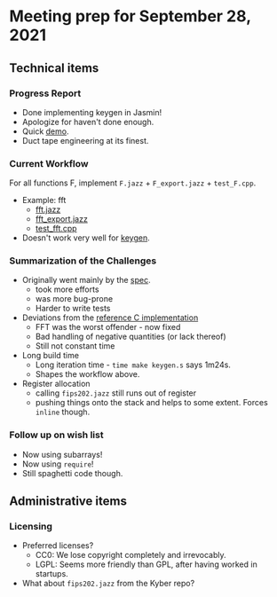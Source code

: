# Meeting prep for September 28, 2021

## Technical items

### Progress Report

* Done implementing keygen in Jasmin!
* Apologize for haven't done enough.
* Quick [demo](../tests/test_keygen.cpp).
* Duct tape engineering at its finest.

### Current Workflow

For all functions F, implement `F.jazz` + `F_export.jazz` + `test_F.cpp`.
* Example: fft
	* [fft.jazz](../src/fft.jazz)
	* [fft\_export.jazz](../tests/fft_export.jazz)
	* [test\_fft.cpp](../tests/test_fft.cpp)
* Doesn't work very well for [keygen](../src/keygen.jazz).

### Summarization of the Challenges

* Originally went mainly by the [spec](https://pq-crystals.org/dilithium/data/dilithium-specification-round3-20210208.pdf).
	* took more efforts
	* was more bug-prone
	* Harder to write tests
* Deviations from the [reference C implementation](https://github.com/ethanlee515/dilithium)
	* FFT was the worst offender - now fixed
	* Bad handling of negative quantities (or lack thereof)
	* Still not constant time
* Long build time
	* Long iteration time - `time make keygen.s` says 1m24s.
	* Shapes the workflow above.
* Register allocation
	* calling `fips202.jazz` still runs out of register
	* pushing things onto the stack and helps to some extent. Forces `inline` though.

### Follow up on wish list

* Now using subarrays!
* Now using `require`!
* Still spaghetti code though.

## Administrative items

### Licensing
* Preferred licenses?
	* CC0: We lose copyright completely and irrevocably.
	* LGPL: Seems more friendly than GPL, after having worked in startups.
* What about `fips202.jazz` from the Kyber repo?
